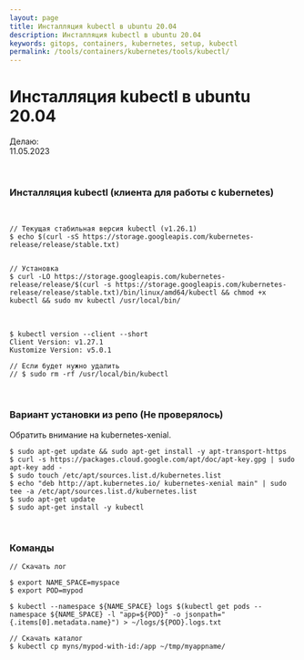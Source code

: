 ```yaml
---
layout: page
title: Инсталляция kubectl в ubuntu 20.04
description: Инсталляция kubectl в ubuntu 20.04
keywords: gitops, containers, kubernetes, setup, kubectl
permalink: /tools/containers/kubernetes/tools/kubectl/
---
```


# Инсталляция kubectl в ubuntu 20.04

Делаю:  
11.05.2023

<br/>

### Инсталляция kubectl (клиента для работы с kubernetes)

<br/>

```shell
// Текущая стабильная версия kubectl (v1.26.1)
$ echo $(curl -sS https://storage.googleapis.com/kubernetes-release/release/stable.txt)


// Установка
$ curl -LO https://storage.googleapis.com/kubernetes-release/release/$(curl -s https://storage.googleapis.com/kubernetes-release/release/stable.txt)/bin/linux/amd64/kubectl && chmod +x kubectl && sudo mv kubectl /usr/local/bin/
```

<br/>

```
$ kubectl version --client --short
Client Version: v1.27.1
Kustomize Version: v5.0.1

// Если будет нужно удалить
// $ sudo rm -rf /usr/local/bin/kubectl
```

<br/>

### Вариант установки из репо (Не проверялось)

Обратить внимание на kubernetes-xenial.

```
$ sudo apt-get update && sudo apt-get install -y apt-transport-https
$ curl -s https://packages.cloud.google.com/apt/doc/apt-key.gpg | sudo apt-key add -
$ sudo touch /etc/apt/sources.list.d/kubernetes.list
$ echo "deb http://apt.kubernetes.io/ kubernetes-xenial main" | sudo tee -a /etc/apt/sources.list.d/kubernetes.list
$ sudo apt-get update
$ sudo apt-get install -y kubectl
```

<br/>

### Команды

```
// Скачать лог

$ export NAME_SPACE=myspace
$ export POD=mypod

$ kubectl --namespace ${NAME_SPACE} logs $(kubectl get pods --namespace ${NAME_SPACE} -l "app=${POD}" -o jsonpath="{.items[0].metadata.name}") > ~/logs/${POD}.logs.txt
```

```
// Скачать каталог
$ kubectl cp myns/mypod-with-id:/app ~/tmp/myappname/
```
